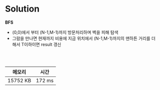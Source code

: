 # Solution

**BFS**
- (0,0)에서 부터 (N-1,M-1)까지 방문처리하며 벽을 피해 탐색
- 그람을 만나면 현재까지 비용에 지금 위치에서 (N-1,M-1)까지의 맨하튼 거리를 더해서 T이하이면 result 갱신
<br/>

</br>

|메모리|시간|
|---|---|
|15752 KB|172 ms|
